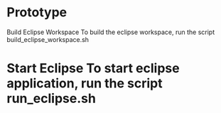 Prototype
=========
Build Eclipse Workspace
To build the eclipse workspace, run the script build_eclipse_workspace.sh

Start Eclipse
To start eclipse application, run the script run_eclipse.sh
=========
